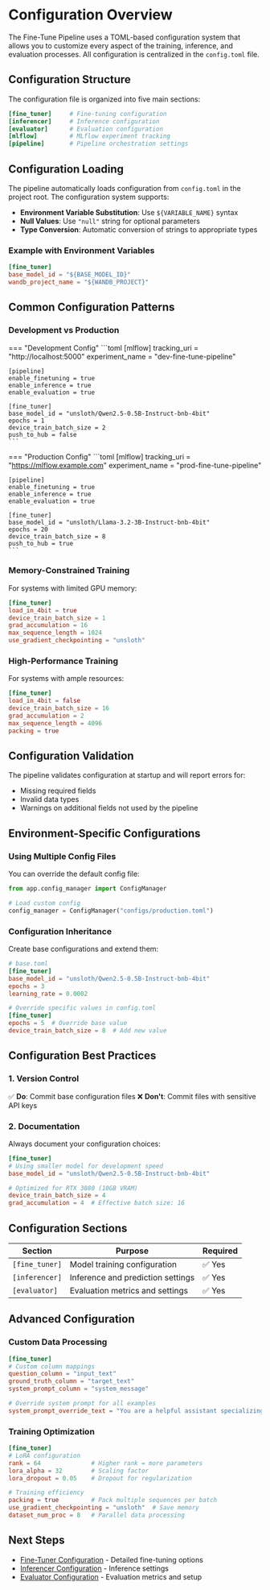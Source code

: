 # Configuration Overview

The Fine-Tune Pipeline uses a TOML-based configuration system that allows you to customize every aspect of the training, inference, and evaluation processes. All configuration is centralized in the `config.toml` file.

## Configuration Structure

The configuration file is organized into five main sections:

```toml
[fine_tuner]     # Fine-tuning configuration
[inferencer]     # Inference configuration  
[evaluator]      # Evaluation configuration
[mlflow]         # MLflow experiment tracking
[pipeline]       # Pipeline orchestration settings
```

## Configuration Loading

The pipeline automatically loads configuration from `config.toml` in the project root. The configuration system supports:

- **Environment Variable Substitution**: Use `${VARIABLE_NAME}` syntax
- **Null Values**: Use `"null"` string for optional parameters
- **Type Conversion**: Automatic conversion of strings to appropriate types

### Example with Environment Variables

```toml
[fine_tuner]
base_model_id = "${BASE_MODEL_ID}"
wandb_project_name = "${WANDB_PROJECT}"
```

## Common Configuration Patterns

### Development vs Production

=== "Development Config"
    ```toml
    [mlflow]
    tracking_uri = "http://localhost:5000"
    experiment_name = "dev-fine-tune-pipeline"

    [pipeline]
    enable_finetuning = true
    enable_inference = true
    enable_evaluation = true
    
    [fine_tuner]
    base_model_id = "unsloth/Qwen2.5-0.5B-Instruct-bnb-4bit"
    epochs = 1
    device_train_batch_size = 2
    push_to_hub = false
    ```

=== "Production Config"
    ```toml
    [mlflow]
    tracking_uri = "https://mlflow.example.com"
    experiment_name = "prod-fine-tune-pipeline"

    [pipeline]
    enable_finetuning = true
    enable_inference = true
    enable_evaluation = true
    
    [fine_tuner]
    base_model_id = "unsloth/Llama-3.2-3B-Instruct-bnb-4bit"
    epochs = 20
    device_train_batch_size = 8
    push_to_hub = true
    ```

### Memory-Constrained Training

For systems with limited GPU memory:

```toml
[fine_tuner]
load_in_4bit = true
device_train_batch_size = 1
grad_accumulation = 16
max_sequence_length = 1024
use_gradient_checkpointing = "unsloth"
```

### High-Performance Training

For systems with ample resources:

```toml
[fine_tuner]
load_in_4bit = false
device_train_batch_size = 16
grad_accumulation = 2
max_sequence_length = 4096
packing = true
```

## Configuration Validation

The pipeline validates configuration at startup and will report errors for:

- Missing required fields
- Invalid data types
- Warnings on additional fields not used by the pipeline

## Environment-Specific Configurations

### Using Multiple Config Files

You can override the default config file:

```python
from app.config_manager import ConfigManager

# Load custom config
config_manager = ConfigManager("configs/production.toml")
```

### Configuration Inheritance

Create base configurations and extend them:

```toml
# base.toml
[fine_tuner]
base_model_id = "unsloth/Qwen2.5-0.5B-Instruct-bnb-4bit"
epochs = 3
learning_rate = 0.0002

# Override specific values in config.toml
[fine_tuner]
epochs = 5  # Override base value
device_train_batch_size = 8  # Add new value
```

## Configuration Best Practices

### 1. Version Control

✅ **Do**: Commit base configuration files
❌ **Don't**: Commit files with sensitive API keys

### 2. Documentation

Always document your configuration choices:

```toml
[fine_tuner]
# Using smaller model for development speed
base_model_id = "unsloth/Qwen2.5-0.5B-Instruct-bnb-4bit"

# Optimized for RTX 3080 (10GB VRAM)
device_train_batch_size = 4
grad_accumulation = 4  # Effective batch size: 16
```

## Configuration Sections

| Section | Purpose | Required |
|---------|---------|----------|
| `[fine_tuner]` | Model training configuration | ✅ Yes |
| `[inferencer]` | Inference and prediction settings | ✅ Yes |
| `[evaluator]` | Evaluation metrics and settings | ✅ Yes |

## Advanced Configuration

### Custom Data Processing

```toml
[fine_tuner]
# Custom column mappings
question_column = "input_text"
ground_truth_column = "target_text"
system_prompt_column = "system_message"

# Override system prompt for all examples
system_prompt_override_text = "You are a helpful assistant specializing in..."
```

### Training Optimization

```toml
[fine_tuner]
# LoRA configuration
rank = 64              # Higher rank = more parameters
lora_alpha = 32        # Scaling factor
lora_dropout = 0.05    # Dropout for regularization

# Training efficiency
packing = true         # Pack multiple sequences per batch
use_gradient_checkpointing = "unsloth"  # Save memory
dataset_num_proc = 8   # Parallel data processing
```

## Next Steps

- [Fine-Tuner Configuration](fine-tuner.md) - Detailed fine-tuning options
- [Inferencer Configuration](inferencer.md) - Inference settings
- [Evaluator Configuration](evaluator.md) - Evaluation metrics and setup
